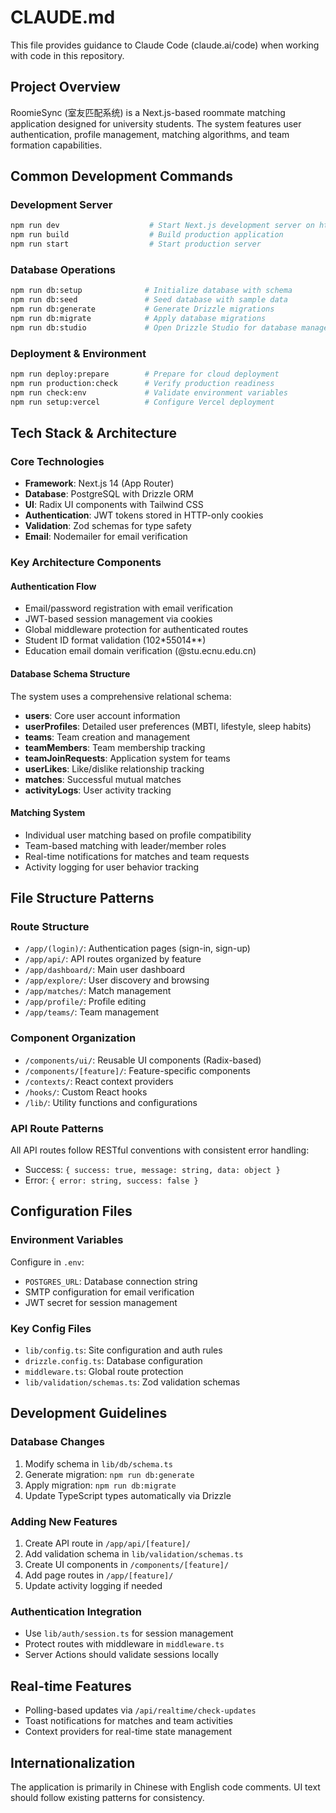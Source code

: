 # CLAUDE.md

This file provides guidance to Claude Code (claude.ai/code) when working with code in this repository.

## Project Overview

RoomieSync (室友匹配系统) is a Next.js-based roommate matching application designed for university students. The system features user authentication, profile management, matching algorithms, and team formation capabilities.

## Common Development Commands

### Development Server
```bash
npm run dev                    # Start Next.js development server on http://localhost:3000
npm run build                  # Build production application
npm run start                  # Start production server
```

### Database Operations
```bash
npm run db:setup              # Initialize database with schema
npm run db:seed               # Seed database with sample data
npm run db:generate           # Generate Drizzle migrations
npm run db:migrate            # Apply database migrations
npm run db:studio             # Open Drizzle Studio for database management
```

### Deployment & Environment
```bash
npm run deploy:prepare        # Prepare for cloud deployment
npm run production:check      # Verify production readiness
npm run check:env             # Validate environment variables
npm run setup:vercel          # Configure Vercel deployment
```

## Tech Stack & Architecture

### Core Technologies
- **Framework**: Next.js 14 (App Router)
- **Database**: PostgreSQL with Drizzle ORM
- **UI**: Radix UI components with Tailwind CSS
- **Authentication**: JWT tokens stored in HTTP-only cookies
- **Validation**: Zod schemas for type safety
- **Email**: Nodemailer for email verification

### Key Architecture Components

#### Authentication Flow
- Email/password registration with email verification
- JWT-based session management via cookies
- Global middleware protection for authenticated routes
- Student ID format validation (102*55014**)
- Education email domain verification (@stu.ecnu.edu.cn)

#### Database Schema Structure
The system uses a comprehensive relational schema:
- **users**: Core user account information
- **userProfiles**: Detailed user preferences (MBTI, lifestyle, sleep habits)
- **teams**: Team creation and management
- **teamMembers**: Team membership tracking
- **teamJoinRequests**: Application system for teams
- **userLikes**: Like/dislike relationship tracking
- **matches**: Successful mutual matches
- **activityLogs**: User activity tracking

#### Matching System
- Individual user matching based on profile compatibility
- Team-based matching with leader/member roles
- Real-time notifications for matches and team requests
- Activity logging for user behavior tracking

## File Structure Patterns

### Route Structure
- `/app/(login)/`: Authentication pages (sign-in, sign-up)
- `/app/api/`: API routes organized by feature
- `/app/dashboard/`: Main user dashboard
- `/app/explore/`: User discovery and browsing
- `/app/matches/`: Match management
- `/app/profile/`: Profile editing
- `/app/teams/`: Team management

### Component Organization
- `/components/ui/`: Reusable UI components (Radix-based)
- `/components/[feature]/`: Feature-specific components
- `/contexts/`: React context providers
- `/hooks/`: Custom React hooks
- `/lib/`: Utility functions and configurations

### API Route Patterns
All API routes follow RESTful conventions with consistent error handling:
- Success: `{ success: true, message: string, data: object }`
- Error: `{ error: string, success: false }`

## Configuration Files

### Environment Variables
Configure in `.env`:
- `POSTGRES_URL`: Database connection string
- SMTP configuration for email verification
- JWT secret for session management

### Key Config Files
- `lib/config.ts`: Site configuration and auth rules
- `drizzle.config.ts`: Database configuration
- `middleware.ts`: Global route protection
- `lib/validation/schemas.ts`: Zod validation schemas

## Development Guidelines

### Database Changes
1. Modify schema in `lib/db/schema.ts`
2. Generate migration: `npm run db:generate`
3. Apply migration: `npm run db:migrate`
4. Update TypeScript types automatically via Drizzle

### Adding New Features
1. Create API route in `/app/api/[feature]/`
2. Add validation schema in `lib/validation/schemas.ts`
3. Create UI components in `/components/[feature]/`
4. Add page routes in `/app/[feature]/`
5. Update activity logging if needed

### Authentication Integration
- Use `lib/auth/session.ts` for session management
- Protect routes with middleware in `middleware.ts`
- Server Actions should validate sessions locally

## Real-time Features
- Polling-based updates via `/api/realtime/check-updates`
- Toast notifications for matches and team activities
- Context providers for real-time state management

## Internationalization
The application is primarily in Chinese with English code comments. UI text should follow existing patterns for consistency.
